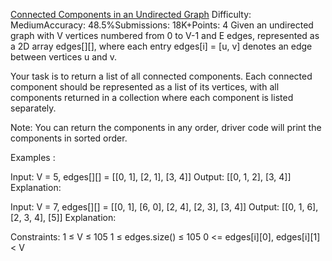 [Connected Components in an Undirected Graph](https://www.geeksforgeeks.org/problems/connected-components-in-an-undirected-graph/1)
Difficulty: MediumAccuracy: 48.5%Submissions: 18K+Points: 4
Given an undirected graph with V vertices numbered from 0 to V-1 and E edges, represented as a 2D array edges[][], where each entry edges[i] = [u, v] denotes an edge between vertices u and v.

Your task is to return a list of all connected components. Each connected component should be represented as a list of its vertices, with all components returned in a collection where each component is listed separately.

Note: You can return the components in any order, driver code will print the components in sorted order.

Examples :

Input: V = 5, edges[][] = [[0, 1], [2, 1], [3, 4]]
Output: [[0, 1, 2], [3, 4]]
Explanation:

Input: V = 7, edges[][] = [[0, 1], [6, 0], [2, 4], [2, 3], [3, 4]]
Output: [[0, 1, 6], [2, 3, 4], [5]]
Explanation:

Constraints:
1 ≤ V ≤ 105
1 ≤ edges.size() ≤ 105
0 <= edges[i][0], edges[i][1] < V
